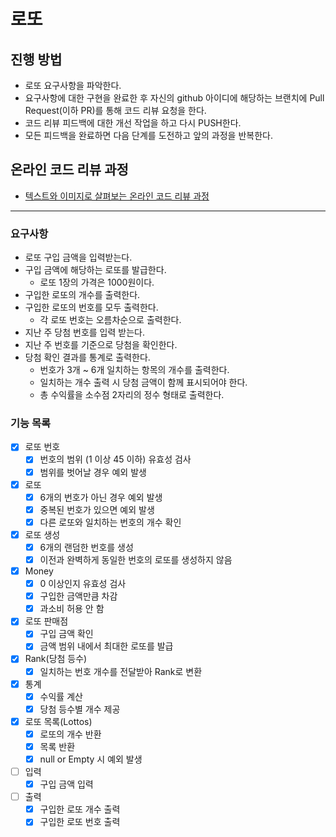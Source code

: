 # 로또
## 진행 방법
* 로또 요구사항을 파악한다.
* 요구사항에 대한 구현을 완료한 후 자신의 github 아이디에 해당하는 브랜치에 Pull Request(이하 PR)를 통해 코드 리뷰 요청을 한다.
* 코드 리뷰 피드백에 대한 개선 작업을 하고 다시 PUSH한다.
* 모든 피드백을 완료하면 다음 단계를 도전하고 앞의 과정을 반복한다.

## 온라인 코드 리뷰 과정
* [텍스트와 이미지로 살펴보는 온라인 코드 리뷰 과정](https://github.com/next-step/nextstep-docs/tree/master/codereview)

***
### 요구사항
* 로또 구입 금액을 입력받는다.
* 구입 금액에 해당하는 로또를 발급한다.
    * 로또 1장의 가격은 1000원이다.
* 구입한 로또의 개수를 출력한다.
* 구입한 로또의 번호를 모두 출력한다.
    * 각 로또 번호는 오름차순으로 출력한다.
* 지난 주 당첨 번호를 입력 받는다.
* 지난 주 번호를 기준으로 당첨을 확인한다.
* 당첨 확인 결과를 통계로 출력한다.
    * 번호가 3개 ~ 6개 일치하는 항목의 개수를 출력한다.
    * 일치하는 개수 출력 시 당첨 금액이 함께 표시되어야 한다.
    * 총 수익률을 소수점 2자리의 정수 형태로 출력한다.

### 기능 목록
- [x] 로또 번호
    - [x] 번호의 범위 (1 이상 45 이하) 유효성 검사
    - [x] 범위를 벗어날 경우 예외 발생
- [x] 로또
  - [x] 6개의 번호가 아닌 경우 예외 발생
  - [x] 중복된 번호가 있으면 예외 발생
  - [x] 다른 로또와 일치하는 번호의 개수 확인
- [x] 로또 생성
  - [x] 6개의 랜덤한 번호를 생성
  - [x] 이전과 완벽하게 동일한 번호의 로또를 생성하지 않음
- [x] Money
  - [x] 0 이상인지 유효성 검사
  - [x] 구입한 금액만큼 차감
  - [x] 과소비 허용 안 함
- [x] 로또 판매점
    - [x] 구입 금액 확인
    - [x] 금액 범위 내에서 최대한 로또를 발급
- [x] Rank(당첨 등수)
  - [x] 일치하는 번호 개수를 전달받아 Rank로 변환
- [x] 통계
    - [x] 수익률 계산
    - [x] 당첨 등수별 개수 제공 
- [x] 로또 목록(Lottos)
  - [x] 로또의 개수 반환
  - [x] 목록 반환
  - [x] null or Empty 시 예외 발생
- [ ] 입력
  - [x] 구입 금액 입력
- [ ] 출력
  - [x] 구입한 로또 개수 출력
  - [x] 구입한 로또 번호 출력